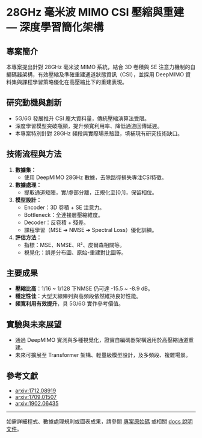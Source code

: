 # 28GHz 毫米波 MIMO CSI 壓縮與重建 — 深度學習簡化架構

## 專案簡介
本專案提出針對 28GHz 毫米波 MIMO 系統，結合 3D 卷積與 SE 注意力機制的自編碼器架構，有效壓縮及準確重建通道狀態資訊（CSI），並採用 DeepMIMO 資料集與課程學習策略優化在高壓縮比下的重建表現。

## 研究動機與創新
- 5G/6G 發展推升 CSI 龐大資料量，傳統壓縮演算法受限。
- 深度學習模型突破瓶頸，提升頻寬利用率、降低通道回傳延遲。
- 本專案特別針對 28GHz 頻段與實際場景驗證，填補現有研究技術缺口。

## 技術流程與方法
1. **數據集：**  
   - 使用 DeepMIMO 28GHz 數據，去除路徑損失專注CSI特徵。
2. **數據處理：**  
   - 提取通道矩陣，實/虛部分離，正規化至[0,1]，保留相位。
3. **模型設計：**
   - Encoder：3D 卷積 + SE 注意力。
   - Bottleneck：全連接層壓縮維度。
   - Decoder：反卷積 + 殘差。
   - 課程學習（MSE ➔ NMSE ➔ Spectral Loss）優化訓練。
4. **評估方法：**  
   - 指標：MSE、NMSE、R²、皮爾森相關等。
   - 視覺化：誤差分布圖、原始-重建對比圖等。

## 主要成果
- **壓縮比高**：1/16 ~ 1/128 下NMSE 仍可達 -15.5 ~ -8.9 dB。
- **穩定性佳**：大型天線陣列與高頻段依然維持良好性能。
- **頻寬利用有效提升**，具 5G/6G 實作參考價值。

## 實驗與未來展望
- 通過 DeepMIMO 實測與多種視覺化，證實自編碼器架構適用於高壓縮通道重建。
- 未來可擴展至 Transformer 架構、輕量級模型設計，及多頻段、複雜場景。

## 參考文獻
- [arxiv:1712.08919](https://arxiv.org/abs/1712.08919)
- [arxiv:1709.01507](https://arxiv.org/abs/1709.01507)
- [arxiv:1902.06435](https://arxiv.org/abs/1902.06435)
---

如需詳細程式、數據處理規則或圖表成果，請參閱 [專案原始碼](./) 或相關 [docs 說明文件](./docs)。
